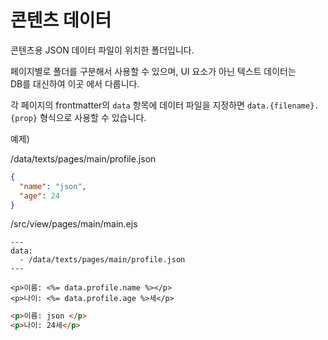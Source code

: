 # 콘텐츠 데이터

콘텐츠용 JSON 데이터 파일이 위치한 폴더입니다.

페이지별로 폴더를 구분해서 사용할 수 있으며, UI 요소가 아닌 텍스트 데이터는  
DB를 대신하여 이곳 에서 다룹니다.

각 페이지의 frontmatter의 `data` 항목에 데이터 파일을 지정하면
`data.{filename}.{prop}` 형식으로 사용할 수 있습니다.

예제)

/data/texts/pages/main/profile.json

```json
{
  "name": "json",
  "age": 24
}
```
/src/view/pages/main/main.ejs
```
---
data: 
  - /data/texts/pages/main/profile.json
---

<p>이름: <%= data.profile.name %></p>
<p>나이: <%= data.profile.age %>세</p>

```

```html
<p>이름: json </p>
<p>나이: 24세</p>
```
